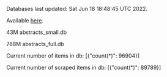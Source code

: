 Databases last updated: Sat Jun 18 18:48:45 UTC 2022. 

Available [here](https://github.com/cbeauhilton/ash-db/releases).


43M	abstracts_small.db

788M	abstracts_full.db

Current number of items in db:
[{"count(*)": 96904}]

Current number of scraped items in db:
[{"count(*)": 89789}]
